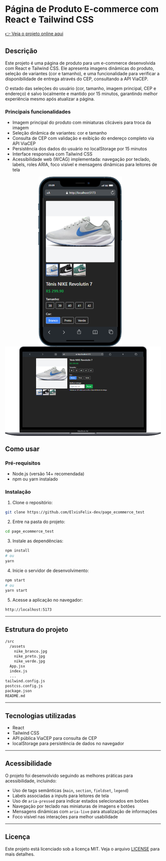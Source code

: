
# Página de Produto E-commerce com React e Tailwind CSS

[👉 Veja o projeto online aqui](https://page-ecommerce-test.vercel.app/)

## Descrição

Este projeto é uma página de produto para um e-commerce desenvolvida com React e Tailwind CSS. Ele apresenta imagens dinâmicas do produto, seleção de variantes (cor e tamanho), e uma funcionalidade para verificar a disponibilidade de entrega através do CEP, consultando a API ViaCEP.

O estado das seleções do usuário (cor, tamanho, imagem principal, CEP e endereço) é salvo localmente e mantido por 15 minutos, garantindo melhor experiência mesmo após atualizar a página.

### Principais funcionalidades

- Imagem principal do produto com miniaturas clicáveis para troca da imagem
- Seleção dinâmica de variantes: cor e tamanho
- Consulta de CEP com validação e exibição do endereço completo via API ViaCEP
- Persistência dos dados do usuário no localStorage por 15 minutos
- Interface responsiva com Tailwind CSS
- Acessibilidade web (WCAG) implementada: navegação por teclado, labels, roles ARIA, foco visível e mensagens dinâmicas para leitores de tela

<div style="text-align: center;">
  <img src="src/assets/img_Phone.png" alt="Descrição da imagem" style="margin-right: 20px; vertical-align: middle;" />
  <img src="src/assets/img_PC.png" alt="Descrição da imagem" style="vertical-align: middle;" />
</div>

## Como usar

### Pré-requisitos

- Node.js (versão 14+ recomendada)
- npm ou yarn instalado

### Instalação

1. Clone o repositório:

```bash
git clone https://github.com/ElvisFelix-dev/page_ecommerce_test
```

2. Entre na pasta do projeto:

```bash
cd page_ecommerce_test
```

3. Instale as dependências:

```bash
npm install
# ou
yarn
```

4. Inicie o servidor de desenvolvimento:

```bash
npm start
# ou
yarn start
```

5. Acesse a aplicação no navegador:

```
http://localhost:5173
```

---

## Estrutura do projeto

```
/src
  /assets
    nike_branco.jpg
    nike_preto.jpg
    nike_verde.jpg
  App.jsx
  index.js
  ...
tailwind.config.js
postcss.config.js
package.json
README.md
```

---

## Tecnologias utilizadas

- React
- Tailwind CSS
- API pública ViaCEP para consulta de CEP
- localStorage para persistência de dados no navegador

---

## Acessibilidade

O projeto foi desenvolvido seguindo as melhores práticas para acessibilidade, incluindo:

- Uso de tags semânticas (`main`, `section`, `fieldset`, `legend`)
- Labels associadas a inputs para leitores de tela
- Uso de `aria-pressed` para indicar estados selecionados em botões
- Navegação por teclado nas miniaturas de imagens e botões
- Mensagens dinâmicas com `aria-live` para atualização de informações
- Foco visível nas interações para melhor usabilidade

---

## Licença

Este projeto está licenciado sob a licença MIT. Veja o arquivo [LICENSE](LICENSE) para mais detalhes.
